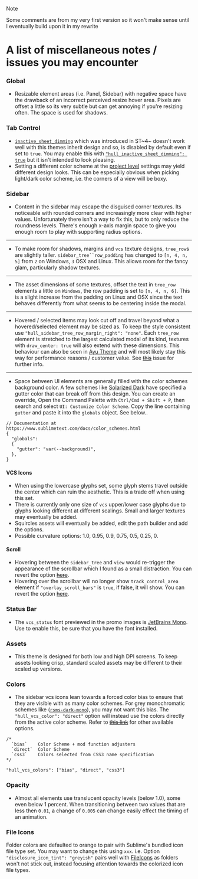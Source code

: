 > [!NOTE]
> Some comments are from my very first version so it won't make sense until I eventually build upon it in my rewrite 
# A list of miscellaneous notes / issues you may encounter

### Global

- Resizable element areas (i.e. Panel, Sidebar) with negative space have the drawback of an incorrect perceived resize hover area. Pixels are offset a little so its very subtle but can get annoying if you're resizing often.  The space is used for shadows.

### Tab Control
- [`inactive_sheet_dimming`](https://www.sublimetext.com/docs/themes.html#inactive_sheet_dimming)  which was introduced in ST~~~4~~~ doesn't work well with this themes inherit design and so, is disabled by default even if set to `true`. You may enable this with [`"hull_inactive_sheet_dimming": true`]() but it isn't intended to look pleasing.
- Setting a different color scheme at the [project level](https://www.sublimetext.com/docs/projects.html#settings-key) settings may yield different design looks. This can be especially obvious when picking light/dark color scheme, i.e. the corners of a view will be boxy.

### Sidebar

- Content in the sidebar may escape the disguised corner textures. Its noticeable with rounded corners and increasingly more clear with higher values. Unfortunately there isn't a way to fix this, but to only reduce the roundness levels. There's enough x-axis margin space to give you enough room to play with supporting radius options.

--- 

- To make room for shadows, margins and `vcs` texture designs, `tree_row`s are slightly taller. `sidebar_tree``row_padding` has changed to `[n, 4, n, 5]` from `2` on Windows, `3` OSX and Linux. This allows room for the fancy glam, particularly shadow textures.

--- 

- The asset dimensions of some textures, offset the text in `tree_row` elements a little on `Windows`, the row padding is set to `[n, 4, n, 6]`. This is a slight increase from the padding on Linux and OSX since the text behaves differently from what seems to be centering inside the modal.

---

- Hovered / selected items may look cut off and travel beyond what a hovered/selected element may be sized as. To keep the style consistent use `"hull_sidebar_tree_row_margin_right": "none"`. Each `tree_row` element is stretched to the largest calculated modal of its kind, textures with `draw_center: true` will also extend with these dimensions. This behaviour can also be seen in [Ayu Theme](https://github.com/dempfi/ayu) and will most likely stay this way for performance reasons / customer value.  See [~~this~~]() issue for further info.

--- 

- Space between UI elements are generally filled with the color schemes background color. A few schemes like [Solarized Dark](https://github.com/braver/Solarized) have specified a gutter color that can break off from this design. You can create an override, Open the Command Palette with `Ctrl/Cmd + Shift + P`, then search and select `UI: Customize Color Scheme`. Copy the line containing `gutter` and paste it into the `globals` object. See below..
```jsonc
// Documentation at https://www.sublimetext.com/docs/color_schemes.html
{
  "globals":
  {
    "gutter": "var(--background)",
  },
}
```

#### VCS Icons

- When using the lowercase glyphs set, some glyph stems travel outside the center which can ruin the aesthetic. This is a trade off when using this set.
- There is currently only one size of `vcs` upper/lower case glyphs due to glyphs looking different at different scalings. Small and larger textures may eventually be added.
- Squircles assets will eventually be added,  edit the path builder and add the options.
- Possible curvature options: 1.0, 0.95, 0.9, 0.75, 0.5, 0.25, 0.

#### Scroll

- Hovering between the `sidebar_tree` and `view` would re-trigger the appearance of the scrollbar which I found as a small distraction. You can revert the option [~~here~~]().
- Hovering over the scrollbar will no longer show `track_control_area` element if `"overlay_scroll_bars"` is `true`, if false, it will show. You can revert the option [~~here~~]().

### Status Bar

- The `vcs_status` font previewed in the promo images is [JetBrains Mono](https://www.jetbrains.com/lp/mono/). Use []() to enable this, be sure that you have the font installed.

### Assets

- This theme is designed for both low and high DPI screens. To keep assets looking crisp, standard scaled assets may be different to their scaled up versions.

### Colors

- The sidebar vcs icons lean towards a forced color bias to ensure that they are visible with as many color schemes. For grey monochromatic schemes like ([`rsms-dark-mono`](https://github.com/rsms/sublime-theme/blob/main/rsms-dark-mono.sublime-color-scheme)), you may not want this bias. The `"hull_vcs_color": "direct"` option will instead use the colors directly from the active color scheme. Refer to [~~this link~~]() for other available options.

```jsonc
/*
  `bias`    Color Scheme + mod function adjusters
  `direct`  Color Scheme
  `css3`    Colors selected from CSS3 name specification
*/

"hull_vcs_colors": ["bias", "direct", "css3"]

```

### Opacity

- Almost all elements use translucent opacity levels (below 1.0), some even below 1 percent. When transitioning between two values that are less then `0.01`, a change of `0.005` can change easily effect the timing of an animation.

### File Icons
Folder colors are defaulted to orange to pair with Sublime's bundled icon file type set. You may want to change this using `xxx`. i.e. Option `"disclosure_icon_tint": "greyish"` pairs well with [FileIcons](https://github.com/braver/FileIcons) as folders won't not stick out, instead focusing attention towards the colorized icon file types.
